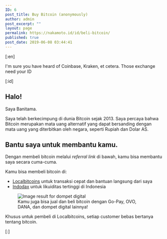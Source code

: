 ```yaml
---
ID: 6
post_title: Buy Bitcoin (anonymously)
author: admin
post_excerpt: ""
layout: page
permalink: https://nakamoto.id/id/beli-bitcoin/
published: true
post_date: 2019-06-08 03:44:41
---
```

[:en]<!-- wp:paragraph -->
<p>I'm sure you have heard of Coinbase, Kraken, et cetera. Those exchange need your ID </p>
<!-- /wp:paragraph -->

<!-- wp:paragraph -->
<p></p>
<!-- /wp:paragraph -->[:id]<!-- wp:heading -->
<h2>Halo!</h2>
<!-- /wp:heading -->

<!-- wp:paragraph -->
<p>Saya Banitama.</p>
<!-- /wp:paragraph -->

<!-- wp:paragraph -->
<p>Saya telah berkecimpung di dunia Bitcoin sejak 2013. Saya percaya bahwa Bitcoin merupakan mata uang alternatif yang dapat bersanding dengan mata uang yang diterbitkan oleh negara, seperti Rupiah dan Dolar AS.</p>
<!-- /wp:paragraph -->

<!-- wp:heading -->
<h2>Bantu saya untuk membantu kamu.</h2>
<!-- /wp:heading -->

<!-- wp:paragraph -->
<p>Dengan membeli bitcoin melalui <em>referral link</em> di bawah, kamu bisa membantu saya secara cuma-cuma.</p>
<!-- /wp:paragraph -->

<!-- wp:paragraph -->
<p>Kamu bisa membeli bitcoin di:</p>
<!-- /wp:paragraph -->

<!-- wp:list -->
<ul><li><a href="https://localbitcoins.com/ad/987377/purchase-bitcoin-bank-bank-transfer-gojek-ovo-dana-indonesia?ch=11hqa">Localbitcoins</a> untuk transaksi cepat dan bantuan langsung dari saya</li><li><a href="https://indodax.com/ref/mas_bonenxxx/1">Indodax</a> untuk likuiditas tertinggi di Indonesia</li></ul>
<!-- /wp:list -->

<!-- wp:image -->
<figure class="wp-block-image"><img src="https://nakamoto.id/wp-content/uploads/2019/12/1551449840_GO_PAY.jpg" alt="Image result for dompet digital"/><figcaption>Kamu juga bisa jual dan beli bitcoin dengan Go-Pay, OVO, DANA, dan dompet digital lainnya!</figcaption></figure>
<!-- /wp:image -->

<!-- wp:paragraph -->
<p>Khusus untuk pembeli di Localbitcoins, setiap customer bebas bertanya tentang bitcoin.</p>
<!-- /wp:paragraph -->[:]